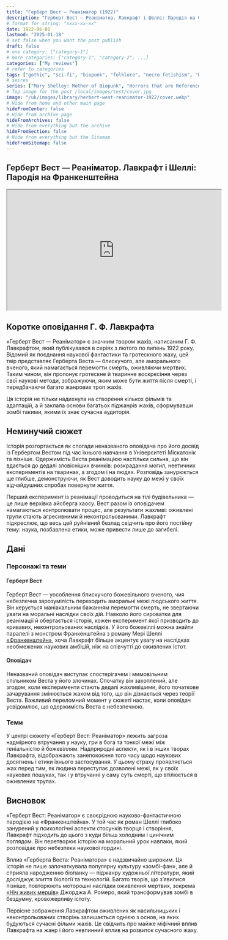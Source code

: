 ```yaml
---
title: "Герберт Вест — Реаніматор (1922)"
description: "Герберт Вест — Реаніматор. Лавкрафт і Шеллі: Пародія на Франкенштейна"
# format for string: "xxxx-xx-xx"
date: 1922-06-01
lastmod: "2025-01-18"
# set false when you want the post publish
draft: false
# one category: ["category-1"]
# more categories: ["category-1", "category-2", ...]
categories: ["My reviews"]
# refer to categories
tags: ["gothic", "sci-fi", "biopunk", "folklore", "necro fetishism", "biohazard", "zombie", "mary shelley", "lovecraft"]
# seires
series: ["Mary Shelley: Mother of Biopunk", "Horrors that are Referenced"]
# Top image for the post /local/images/test/cover.jpg
image: "/uk/images/library/herbert-west-reanimator-1922/cover.webp"
# Hide from home and other main page
hideFromCenter: false
# Hide from archive page
hideFromArchives: false
# Hide from everything but the archive
hideFromSection: false
# Hide from everything but the Sitemap
hideFromSitemap: false
---
```

## Герберт Вест — Реаніматор. Лавкрафт і Шеллі: Пародія на Франкенштейна

<div class="t_center castration cover p_relative atcScreen">
	<iframe width="560" height="315" src="https://www.youtube.com/embed/wKA8PSA_mME?si=xQsRlEV_bLzv3Ddh" title="YouTube video player" allow="accelerometer; autoplay; clipboard-write; encrypted-media; gyroscope; picture-in-picture; web-share" referrerpolicy="strict-origin-when-cross-origin" allowfullscreen></iframe>
</div>

## Коротке оповідання Г. Ф. Лавкрафта

«Герберт Вест — Реаніматор» є значним твором жахів, написаним Г. Ф. Лавкрафтом, який публікувався в серіях з лютого по липень 1922 року. Відомий як поєднання наукової фантастики та гротескного жаху, цей твір представляє Герберта Веста — блискучого, але аморального вченого, який намагається перемогти смерть, оживляючи мертвих. Таким чином, він пропонує гротескне й тваринне воскресіння через свої наукові методи, зображуючи, яким може бути життя після смерті, і передбачаючи багато жанрових троп жахів.

Ця історія не тільки надихнула на створення кількох фільмів та адаптацій, а й заклала основи багатьох піджанрів жахів, сформувавши зомбі такими, якими їх знає сучасна аудиторія.

## Неминучий сюжет

Історія розгортається як спогади неназваного оповідача про його досвід із Гербертом Вестом під час їхнього навчання в Університеті Міскатонік та пізніше. Одержимість Веста реанімацією настільки сильна, що він вдається до дедалі зловісніших вчинків: розкрадання могил, неетичних експериментів на тваринах, а згодом і на людях. Розповідь занурюється ще глибше, демонструючи, як Вест доводить науку до межі у своїх відчайдушних спробах повернути життя.

Перший експеримент із реанімації проводиться на тілі будівельника — це лише верхівка айсберга хаосу. Вест разом із оповідачем намагаються контролювати процес, але результати жахливі: оживлені трупи стають агресивними й неконтрольованими. Лавкрафт підкреслює, що весь цей руйнівний безлад свідчить про його постійну тему: наука, позбавлена етики, може привести лише до загибелі.

## Дані

### Персонажі та теми

#### Герберт Вест

Герберт Вест — уособлення блискучого божевільного вченого, чия небезпечна зарозумілість переходить аморальні межі людського життя. Він керується маніакальним бажанням перемогти смерть, не звертаючи уваги на моральні наслідки своїх дій. Навколо його сироватки для реанімації й обертається історія, кожен експеримент якої призводить до кривавих, неконтрольованих наслідків. У його божевіллі можна знайти паралелі з монстром Франкенштейна з роману Мері Шеллі <a href="/uk/library/frankenstein-1818/" target="_blank">«Франкенштейн»</a>, хоча Лавкрафт більше акцентує увагу на наслідках необмежених наукових амбіцій, ніж на співчутті до оживлених істот.

#### Оповідач

Неназваний оповідач виступає спостерігачем і мимовільним спільником Веста у його злочинах. Спочатку він захоплений, але згодом, коли експерименти стають дедалі жахливішими, його початкове зачарування змінюється жахом від того, що він дізнається через теорії Веста. Важливий переломний момент у сюжеті настає, коли оповідач усвідомлює, що одержимість Веста є небезпечною.

### Теми

У центрі сюжету «Герберт Вест: Реаніматор» лежить загроза надмірного втручання у науку, гри в бога та тонкої межі між геніальністю й божевіллям. Надприродні аспекти, як і в інших творах Лавкрафта, відображають занепокоєння того часу щодо наукових досягнень і етики їхнього застосування. У цьому страху проявляється жах перед тим, як людина переступає дозволені межі, як у своїх наукових пошуках, так і у втручанні у саму суть смерті, що втілюється в оживлених трупах.

## Висновок

«Герберт Вест: Реаніматор» є своєрідною науково-фантастичною пародією на «Франкенштейна». У той час як роман Шеллі глибоко занурений у психологічні аспекти стосунків творця і створіння, Лавкрафт підходить до цього з куди більш холодним і цинічним поглядом. Він перетворює історію на моральний урок навпаки, який розповідає про небезпеки наукової гордині.

Вплив «Герберта Веста: Реаніматора» є надзвичайно широким. Ця історія не лише започаткувала популярну культуру «зомбі-фан», але й сприяла народженню біопанку — піджанру художньої літератури, який досліджує злиття біології та технологій. Багато творів, що з’явилися пізніше, повторюють моторошні наслідки оживлення мертвих, зокрема <a href="/uk/library/night-of-the-living-dead-1968/" target="_blank">«Ніч живих мерців»</a> Джорджа А. Ромеро, який трансформував зомбі в бездумну, кровожерливу істоту.

Первісне зображення Лавкрафтом оживлених як насильницьких і неконтрольованих створінь залишається однією з основ, на яких будуються сучасні фільми жахів. Це свідчить про майже міфічний вплив Лавкрафта на жанр і його невпинний вплив на розвиток сучасного жаху.